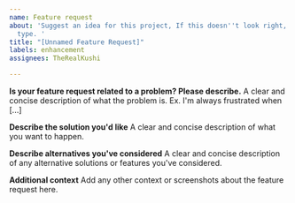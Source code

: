 ```yaml
---
name: Feature request
about: 'Suggest an idea for this project, If this doesn''t look right, choose a different
  type. '
title: "[Unnamed Feature Request]"
labels: enhancement
assignees: TheRealKushi

---
```


**Is your feature request related to a problem? Please describe.**
A clear and concise description of what the problem is. Ex. I'm always frustrated when [...]

**Describe the solution you'd like**
A clear and concise description of what you want to happen.

**Describe alternatives you've considered**
A clear and concise description of any alternative solutions or features you've considered.

**Additional context**
Add any other context or screenshots about the feature request here.
